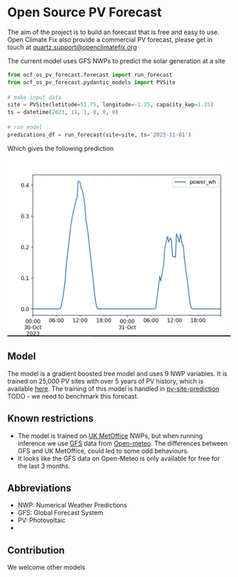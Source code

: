 # Open Source PV Forecast

The aim of the project is to build an forecast that is free and easy to use.
Open Climate Fix also provide a commercial PV forecast, please get in touch at quartz.support@openclimatefix.org

The current model uses GFS NWPs to predict the solar generation at a site


```python
from ocf_os_pv_forecast.forecast import run_forecast
from ocf_os_pv_forecast.pydantic_models import PVSite

# make input data
site = PVSite(latitude=51.75, longitude=-1.25, capacity_kwp=1.25)
ts = datetime(2023, 11, 1, 0, 0, 0)

# run model
predications_df = run_forecast(site=site, ts='2023-11-01')
```

Which gives the following prediction

![predictions.png](predictions.png)

## Model

The model is a gradient boosted tree model and uses 9 NWP variables.
It is trained on 25,000 PV sites with over 5 years of PV history, which is available [here](https://huggingface.co/datasets/openclimatefix/uk_pv).
The training of this model is handled in [pv-site-prediction](https://github.com/openclimatefix/pv-site-prediction)
TODO - we need to benchmark this forecast. 

## Known restrictions

- The model is trained on [UK MetOffice](https://www.metoffice.gov.uk/services/data/met-office-weather-datahub) NWPs, but when running inference we use [GFS](https://www.ncei.noaa.gov/products/weather-climate-models/global-forecast) data from [Open-meteo](https://open-meteo.com/). The differences between GFS and UK MetOffice, could led to some odd behaviours.
- It looks like the GFS data on Open-Meteo is only available for free for the last 3 months. 

## Abbreviations

- NWP: Numerical Weather Predictions
- GFS: Global Forecast System
- PV: Photovoltaic
- 

## Contribution

We welcome other models